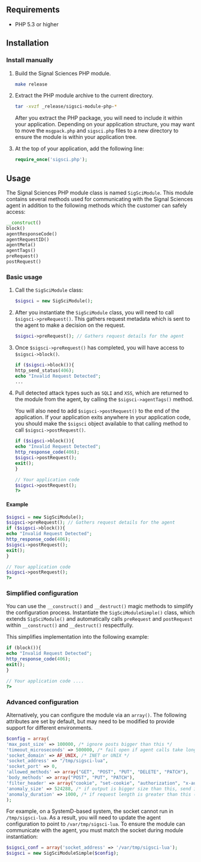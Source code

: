 ## Requirements

* PHP 5.3 or higher

## Installation

### Install manually

1. Build the Signal Sciences PHP module.

    ```bash
    make release
    ```

1. Extract the PHP module archive to the current directory.

    ```bash
    tar -xvzf _release/sigsci-module-php-*
    ```

    After you extract the PHP package, you will need to include it within your application. Depending on your application structure, you may want to move the `msgpack.php` and `sigsci.php` files to a new directory to ensure the module is within your application tree.

1. At the top of your application, add the following line:

    ```php
    require_once('sigsci.php');
    ```

## Usage

The Signal Sciences PHP module class is named `SigSciModule`. This module contains several methods used for communicating with the Signal Sciences agent in addition to the following methods which the customer can safely access:

```php
__construct()
block()
agentResponseCode()
agentRequestID()
agentMeta()
agentTags()
preRequest()
postRequest()
```

### Basic usage

1. Call the `SigSciModule` class:

    ```php
    $sigsci = new SigSciModule();
    ```

1. After you instantiate the `SigSciModule` class, you will need to call `$sigsci->preRequest()`. This gathers request metadata which is sent to the agent to make a decision on the request.

    ```php
    $sigsci->preRequest(); // Gathers request details for the agent
    ```

1. Once `$sigsci->preRequest()` has completed, you will have access to `$sigsci->block()`.

    ```php
    if ($sigsci->block()){
    http_send_status(406);
    echo "Invalid Request Detected";
    ...
    ```

1. Pull detected attack types such as `SQLI` and `XSS`, which are returned to the module from the agent, by calling the `$sigsci->agentTags()` method.

    You will also need to add `$sigsci->postRequest()` to the end of the application. If your application exits anywhere in your application code, you should make the `$sigsci` object available to that calling method to call `$sigsci->postRequest()`.

    ```php
    if ($sigsci->block()){
    echo "Invalid Request Detected";
    http_response_code(406);
    $sigsci->postRequest();
    exit();
    }

    // Your application code
    $sigsci->postRequest();
    ?>
    ```

#### Example

```php
$sigsci = new SigSciModule();
$sigsci->preRequest(); // Gathers request details for the agent
if ($sigsci->block()){
echo "Invalid Request Detected";
http_response_code(406);
$sigsci->postRequest();
exit();
}

// Your application code
$sigsci->postRequest();
?>
```

### Simplified configuration

You can use the `__construct()` and `__destruct()` magic methods to simplify the configuration process. Instantiate the `SigSciModuleSimple()` class, which extends `SigSciModule()` and automatically calls `preRequest` and `postRequest` within `__construct()` and `__destruct()` respectfully.

This simplifies implementation into the following example:

```php
if (block()){
echo "Invalid Request Detected";
http_response_code(406);
exit();
}

// Your application code ....
?>
```

### Advanced configuration

Alternatively, you can configure the module via an `array()`. The following attributes are set by default, but may need to be modified to provide support for different environments.

```php
$config = array(
'max_post_size' => 100000, /* ignore posts bigger than this */
'timeout_microseconds' => 500000, /* fail open if agent calls take longer than this */
'socket_domain' => AF_UNIX, /* INET or UNIX */
'socket_address' => "/tmp/sigsci-lua",
'socket_port' => 0,
'allowed_methods' => array("GET", "POST", "PUT", "DELETE", "PATCH"),
'body_methods' => array("POST", "PUT", "PATCH"),
'filter_header' => array("cookie", "set-cookie", "authorization", "x-auth-token"), /* headers never sent to agent */
'anomaly_size' => 524288, /* if output is bigger size than this, send info to SigSci */
'anomaly_duration' => 1000, /* if request length is greater than this (millisecond), report back */
);
```

For example, on a SystemD-based system, the socket cannot run in `/tmp/sigsci-lua`. As a result, you will need to update the agent configuration to point to `/var/tmp/sigsci-lua`. To ensure the module can communicate with the agent, you must match the socket during module instantiation:

```php
$sigsci_conf = array('socket_address' => '/var/tmp/sigsci-lua');
$sigsci = new SigSciModuleSimple($config);
```
